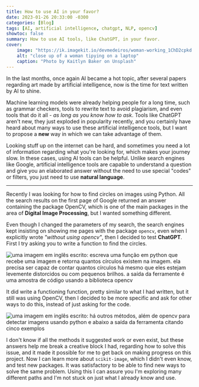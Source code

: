 ```yaml
---
title: How to use AI in your favor?
date: 2023-01-26 20:33:00 -0300
categories: [Blog]
tags: [AI, artificial intelligence, chatgpt, NLP, opencv]
showtoc: false
summary: How to use AI tools, like ChatGPT, in your favor.
cover:
    image: "https://ik.imagekit.io/devmedeiros/woman-working_1ChD2cpkd.webp"
    alt: "close up of a woman tipying on a laptop"
    caption: "Photo by Kaitlyn Baker on Unsplash"
---
```


In the last months, once again AI became a hot topic, after several papers regarding art made by artificial intelligence, now is the time for text written by AI to shine.

Machine learning models were already helping people for a long time, such as grammar checkers, tools to rewrite text to avoid plagiarism, and even tools that do it all - _as long as you know how to ask_. Tools like ChatGPT aren't new, they just exploded in popularity recently, and you certainly have heard about many ways to use these artificial intelligence tools, but I want to propose a **new** way in which we can take advantage of them.

Looking stuff up on the internet can be hard, and sometimes you need a lot of information regarding what you're looking for, which makes your journey slow. In these cases, using AI tools can be helpful. Unlike search engines like Google, artificial intelligence tools are capable to understand a question and give you an elaborated answer without the need to use special "codes" or filters, you just need to use **natural language**.

---

Recently I was looking for how to find circles on images using Python. All the search results on the first page of Google returned an answer containing the package OpenCV, which is one of the main packages in the area of **Digital Image Processing**, but I wanted something different. 

Even though I changed the parameters of my search, the search engines kept insisting on showing me pages with the package `opencv`, even when I explicitly wrote _"without using opencv"_, then I decided to test **ChatGPT**. First I try asking you to write a function to find the circles.

![uma imagem em inglês escrito: escreva uma função em python que recebe uma imagem e retorna quantos círculos existem na imagem. ela precisa ser capaz de contar quantos círculos há mesmo que eles estejam levemente distorcidos ou com pequenos brilhos. a saída da ferramente é uma amostra de código usando a biblioteca opencv](https://i.imgur.com/ZEFy6ls.png#center)

It did write a functioning function, pretty similar to what I had written, but it still was using OpenCV, then I decided to be more specific and ask for other ways to do this, instead of just asking for the code.

![uma imagem em inglês escrito: há outros métodos, além de opencv para detectar imagens usando python e abaixo a saída da ferramenta citando cinco exemplos](https://i.imgur.com/E9kHjI7.png#center)

I don't know if all the methods it suggested work or even exist, but these answers help me break a creative block I had, regarding how to solve this issue, and it made it possible for me to get back on making progress on this project. Now I can learn more about `scikit-image`, which I didn't even know, and test new packages. It was satisfactory to be able to find new ways to solve the same problem. Using this I can assure you I'm exploring many different paths and I'm not stuck on just what I already know and use.